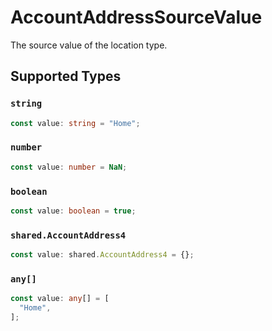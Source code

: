 # AccountAddressSourceValue

The source value of the location type.


## Supported Types

### `string`

```typescript
const value: string = "Home";
```

### `number`

```typescript
const value: number = NaN;
```

### `boolean`

```typescript
const value: boolean = true;
```

### `shared.AccountAddress4`

```typescript
const value: shared.AccountAddress4 = {};
```

### `any[]`

```typescript
const value: any[] = [
  "Home",
];
```

